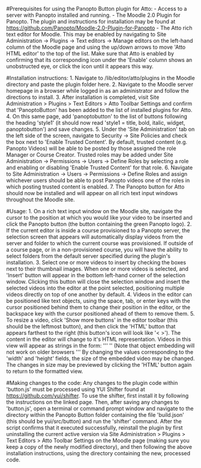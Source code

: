#Prerequisites for using the Panopto Button plugin for Atto:
    - Access to a server with Panopto installed and running.
    - The Moodle 2.0 Plugin for Panopto. The plugin and instructions for installation may be found at 
      https://github.com/Panopto/Moodle-2.0-Plugin-for-Panopto
    - The Atto rich text editor for Moodle. This may be enabled by navigating to Site Administration -> Plugins 
      -> Text editors -> Manage editors on the left-hand column of the Moodle page and using the up/down arrows to 
      move 'Atto HTML editor' to the top of the list. Make sure that Atto is enabled by confirming that its corresponding 
      icon under the 'Enable' column shows an unobstructed eye, or click the icon until it appears this way.


#Installation instructions:
    1. Navigate to /lib/editor/atto/plugins in the Moodle directory and paste the plugin folder here.
    2. Navigate to the Moodle server homepage in a browser while logged in as an administrator and follow the directions to install.
    3. After installation is completed, visit Site Administration > Plugins > Text Editors > Atto Toolbar Settings and confirm that 
       'PanoptoButton' has been added to the list of installed plugins for Atto.
    4. On this same page, add 'panoptobutton' to the list of buttons following the heading 'style1' (it should now read 
       'style1 = title, bold, italic, widget, panoptobutton') and save changes.
    5. Under the 'Site Administration' tab on the left side of the screen, navigate to Security -> Site Policies and check the box next 
       to 'Enable Trusted Content'. By default, trusted content (e.g. Panopto Videos) will be able to be posted by those assigned the role 
       Manager or Course Creator. Trusted roles may be added under Site Administration -> Permissions -> Users -> Define Roles by selecting
       a role and enabling or disabling 'Enable Trusted Content' for that role.
    6. Navigate to Site Administration -> Users -> Permissions -> Define Roles and assign whichever users should be able to post Panopto videos
       one of the roles in which posting trusted content is enabled.
    7. The Panopto button for Atto should now be installed and will appear on all rich text input windows throughout the Moodle site.
    
#Usage:
    1. On a rich text input window on the Moodle site, navigate the cursor to the position at which you would like your video to be inserted
       and click the Panopto button (the button containing the green Panopto logo). 
    2. If the current editor is inside a course provisioned to a Panopto server, the selection screen that appears will automatically display
          videos from the server and folder to which the current course was provisioned. If outside of a course page, or in a non-provisioned course,
       you will have the ability to select folders from the default server specified during the plugin's installation.
    3. Select one or more videos to insert by checking the boxes next to their thumbnail images. When one or more videos is selected, and 'Insert' button
       will appear in the bottom left-hand corner of the selection window. Clicking this button will close the selection window and insert the selected videos 
       into the editor at the point selected, positioning multiple videos directly on top of one another by default.
    4. Videos in the editor can be positioned like text objects, using the space, tab, or enter keys with the cursor positioned behind them 
       to  change their position in the editor, or the backspace key with the cursor positioned ahead of them to remove them.
    5. To resize a video, click 'Show more buttons' in the editor toolbar (this should be the leftmost button), and then click the 'HTML' button that
       appears farthest to the right (this button's icon will look like '< >'). The content in the editor will change to it's HTML representation. Videos in
       this view will appear as strings in the form:
       '''
       '<object type='text/html' data='http://demo.hosted.panopto.com/Panopto/Pages/Viewer.aspx?id=7c4afd6d-6e43-4b8e-bde9-425b25e5940f&amp;v=1' width="450" height="300" frameborder='0'>'
       (Note that object embedding will not work on older browsers 
       '''
       By changing the values corresponding to the 'width' and 'height' fields, the size of the embedded video may be changed. The changes in size may be previewed by clicking
       the 'HTML' button again to return to the formatted view.

#Making changes to the code:
    Any changes to the plugin code within 'button.js' must be processed using YUI Shifter found at https://github.com/yui/shifter. To use the shifter, 
    first install it by following the instructions on the linked page. Then, after saving any changes to 'button.js', open a terminal or command prompt
    window and navigate to the directory within the Panopto Button folder containing the file 'build.json' (this should be yui/src/button) and run the 'shifter'
    command. After the script confirms that it executed successfully, reinstall the plugin by first uninstalling the current active version via 
    Site Administration > Plugins > Text Editors > Atto Toolbar Settings on the Moodle page (making sure you keep a copy of the newly modified directory), 
    and then following the above installation instructions, using the directory containing the new, processed code.
    
